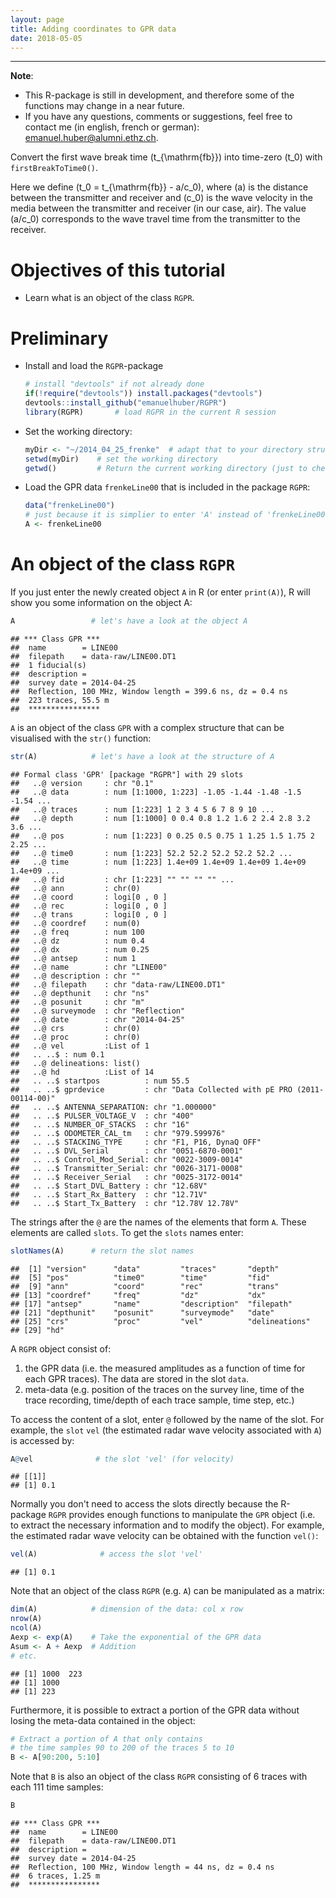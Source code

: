 ```yaml
---
layout: page
title: Adding coordinates to GPR data
date: 2018-05-05
---  
```


  


***

**Note**: 

* This R-package is still in development, and therefore some of the functions may change in a near future. 
* If you have any questions, comments or suggestions, feel free to contact me (in english, french or german): <emanuel.huber@alumni.ethz.ch>.


Convert the first wave break time \(t_{\mathrm{fb}}\) into time-zero \(t_0\) 
with `firstBreakToTime0()`. 

Here we define \(t_0 = t_{\mathrm{fb}} - a/c_0\), where \(a\) is the distance
between the transmitter and receiver and \(c_0\) is the wave velocity in
the media between the transmitter and receiver (in our case, air). 
The value \(a/c_0\) corresponds to the wave travel time from the transmitter 
to the receiver.


# Objectives of this tutorial
* Learn what is an object of the class `RGPR`.



# Preliminary

* Install and load the `RGPR`-package
    
    ```r
    # install "devtools" if not already done
    if(!require("devtools")) install.packages("devtools")
    devtools::install_github("emanuelhuber/RGPR")
    library(RGPR)       # load RGPR in the current R session
    ```
    
* Set the working directory:
    
    ```r
    myDir <- "~/2014_04_25_frenke"  # adapt that to your directory structure
    setwd(myDir)    # set the working directory
    getwd()         # Return the current working directory (just to check)
    ```
    
* Load the GPR data `frenkeLine00` that is included in the package `RGPR`:
    
    ```r
    data("frenkeLine00")
    # just because it is simplier to enter 'A' instead of 'frenkeLine00'
    A <- frenkeLine00   
    ```


# An object of the class `RGPR`

If you just enter the newly created object `A` in R (or enter `print(A)`), R will show you some information on the object A:

```r
A                 # let's have a look at the object A
```

```
## *** Class GPR ***
##  name        = LINE00
##  filepath    = data-raw/LINE00.DT1
##  1 fiducial(s)
##  description = 
##  survey date = 2014-04-25
##  Reflection, 100 MHz, Window length = 399.6 ns, dz = 0.4 ns
##  223 traces, 55.5 m
##  ****************
```

`A` is an object of the class `GPR` with a complex structure that can be visualised with the `str()` function:

```r
str(A)            # let's have a look at the structure of A
```

```
## Formal class 'GPR' [package "RGPR"] with 29 slots
##   ..@ version     : chr "0.1"
##   ..@ data        : num [1:1000, 1:223] -1.05 -1.44 -1.48 -1.5 -1.54 ...
##   ..@ traces      : num [1:223] 1 2 3 4 5 6 7 8 9 10 ...
##   ..@ depth       : num [1:1000] 0 0.4 0.8 1.2 1.6 2 2.4 2.8 3.2 3.6 ...
##   ..@ pos         : num [1:223] 0 0.25 0.5 0.75 1 1.25 1.5 1.75 2 2.25 ...
##   ..@ time0       : num [1:223] 52.2 52.2 52.2 52.2 52.2 ...
##   ..@ time        : num [1:223] 1.4e+09 1.4e+09 1.4e+09 1.4e+09 1.4e+09 ...
##   ..@ fid         : chr [1:223] "" "" "" "" ...
##   ..@ ann         : chr(0) 
##   ..@ coord       : logi[0 , 0 ] 
##   ..@ rec         : logi[0 , 0 ] 
##   ..@ trans       : logi[0 , 0 ] 
##   ..@ coordref    : num(0) 
##   ..@ freq        : num 100
##   ..@ dz          : num 0.4
##   ..@ dx          : num 0.25
##   ..@ antsep      : num 1
##   ..@ name        : chr "LINE00"
##   ..@ description : chr ""
##   ..@ filepath    : chr "data-raw/LINE00.DT1"
##   ..@ depthunit   : chr "ns"
##   ..@ posunit     : chr "m"
##   ..@ surveymode  : chr "Reflection"
##   ..@ date        : chr "2014-04-25"
##   ..@ crs         : chr(0) 
##   ..@ proc        : chr(0) 
##   ..@ vel         :List of 1
##   .. ..$ : num 0.1
##   ..@ delineations: list()
##   ..@ hd          :List of 14
##   .. ..$ startpos          : num 55.5
##   .. ..$ gprdevice         : chr "Data Collected with pE PRO (2011-00114-00)"
##   .. ..$ ANTENNA_SEPARATION: chr "1.000000"
##   .. ..$ PULSER_VOLTAGE_V  : chr "400"
##   .. ..$ NUMBER_OF_STACKS  : chr "16"
##   .. ..$ ODOMETER_CAL_tm   : chr "979.599976"
##   .. ..$ STACKING_TYPE     : chr "F1, P16, DynaQ OFF"
##   .. ..$ DVL_Serial        : chr "0051-6870-0001"
##   .. ..$ Control_Mod_Serial: chr "0022-3009-0014"
##   .. ..$ Transmitter_Serial: chr "0026-3171-0008"
##   .. ..$ Receiver_Serial   : chr "0025-3172-0014"
##   .. ..$ Start_DVL_Battery : chr "12.68V"
##   .. ..$ Start_Rx_Battery  : chr "12.71V"
##   .. ..$ Start_Tx_Battery  : chr "12.78V 12.78V"
```


The strings after the `@` are the names of the elements that form `A`. These elements are called `slots`. To get the `slots` names enter:

```r
slotNames(A)      # return the slot names
```

```
##  [1] "version"      "data"         "traces"       "depth"       
##  [5] "pos"          "time0"        "time"         "fid"         
##  [9] "ann"          "coord"        "rec"          "trans"       
## [13] "coordref"     "freq"         "dz"           "dx"          
## [17] "antsep"       "name"         "description"  "filepath"    
## [21] "depthunit"    "posunit"      "surveymode"   "date"        
## [25] "crs"          "proc"         "vel"          "delineations"
## [29] "hd"
```

A `RGPR` object consist of:
1. the GPR data (i.e. the measured amplitudes as a function of time for each GPR traces). The data are stored in the slot `data`.
2. meta-data (e.g. position of the traces on the survey line, time of the trace recording, time/depth of each trace sample, time step, etc.)

To access the content of a slot, enter `@` followed by the name of the slot. For example, the `slot` `vel` (the estimated radar wave velocity associated with `A`) is accessed by:

```r
A@vel              # the slot 'vel' (for velocity)
```

```
## [[1]]
## [1] 0.1
```

Normally you don't need to access the slots directly because the R-package `RGPR` provides enough functions to manipulate the `GPR` object (i.e. to extract the necessary information and to modify the object). For example, the estimated radar wave velocity can be obtained with the function `vel()`:

```r
vel(A)              # access the slot 'vel'
```

```
## [1] 0.1
```

<!---
`A` is an object of the class `GPR` with a complex structure:

```r
class(A)          # To which class belong A?
```

```
## [1] "GPR"
## attr(,"package")
## [1] "RGPR"
```

To see the structure of `A` enter

```r
str(A)            # let's have a look at the structure of A
```

The strings after the `@` are the names of the elements that form `A`. These elements are called `slots`. To get the `slots` names enter:

```r
slotNames(A)      # return the slot names
```

To access the content of a slot, enter `@` followed by the name of the slot. For example, the `slot` `vel` (the estimated radar wave velocity) is accessed by:

```r
A@vel              # the slot 'vel' (for velocity)
```

```
## [[1]]
## [1] 0.1
```
-->

<!---
What is the velocity unit? The slot `@depthunit` gives the vertical unit (z, time) and `@posunit` the horizontal unit (x-y):

```r
paste0(A@posunit,"/",A@depthunit)           # the slot 'vel' ('vel' for velocity)
```

```
## [1] "m/ns"
```
-->

<!---
The GPR data are in the slot `@data`. If you enter `A@data` you will notice that `A@data` is a matrix whose columns correspond to the recorded traces and the lines to the time of record. It is not a good practice that the user change the slot contents itself, because some of the slots are related and should not be changed alone. The R-package `RGPR` provides enough function to manipulate the `GPR` object.
-->

Note that an object of the class `RGPR` (e.g. `A`) can be manipulated as a matrix:


```r
dim(A)            # dimension of the data: col x row
nrow(A)
ncol(A)
Aexp <- exp(A)    # Take the exponential of the GPR data
Asum <- A + Aexp  # Addition
# etc.
```

```
## [1] 1000  223
## [1] 1000
## [1] 223
```

Furthermore, it is possible to extract a portion of the GPR data without losing the meta-data contained in the object:

```r
# Extract a portion of A that only contains
# the time samples 90 to 200 of the traces 5 to 10
B <- A[90:200, 5:10]          
```

Note that `B` is also an object of the class `RGPR` consisting of 6 traces with each 111 time samples:

```r
B        
```

```
## *** Class GPR ***
##  name        = LINE00
##  filepath    = data-raw/LINE00.DT1
##  description = 
##  survey date = 2014-04-25
##  Reflection, 100 MHz, Window length = 44 ns, dz = 0.4 ns
##  6 traces, 1.25 m
##  ****************
```

